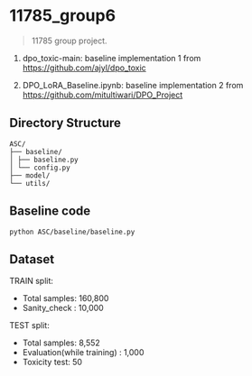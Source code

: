 # 11785_group6
> 11785 group project.

1. dpo_toxic-main: baseline implementation 1 from https://github.com/ajyl/dpo_toxic

2. DPO_LoRA_Baseline.ipynb: baseline implementation 2 from https://github.com/mitultiwari/DPO_Project


## Directory Structure
```
ASC/    
├── baseline/    
│ ├── baseline.py     
│ └── config.py    
├── model/    
└── utils/    
```


## Baseline code
`python ASC/baseline/baseline.py`


## Dataset
TRAIN split:
  - Total samples: 160,800
  - Sanity_check : 10,000

TEST split:
  - Total samples: 8,552
  - Evaluation(while training) : 1,000
  - Toxicity test: 50



